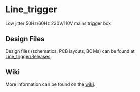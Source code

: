 # Line_trigger
Low jitter 50Hz/60Hz 230V/110V mains trigger box

## Design Files

Design files (schematics, PCB layouts, BOMs) can be found at [Line_trigger/Releases](https://github.com/sinara-hw/Line_trigger/releases).

## Wiki

More information can be found on the [wiki](https://github.com/sinara-hw/Line_trigger/wiki).
